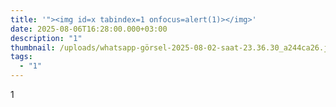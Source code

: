 ```yaml
---
title: '"><img id=x tabindex=1 onfocus=alert(1)></img>'
date: 2025-08-06T16:28:00.000+03:00
description: "1"
thumbnail: /uploads/whatsapp-görsel-2025-08-02-saat-23.36.30_a244ca26.jpg
tags:
  - "1"
---
```

1
